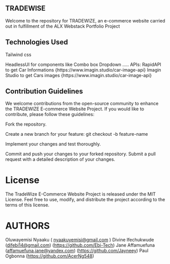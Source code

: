 ## TRADEWISE 
Welcome to the repository for TRADEWIZE, an e-commerce website carried out in fulfillment of the ALX Webstack Portfolio Project


## Technologies Used
<p/>Tailwind css 
<p/>HeadlessUI for components like Combo box Dropdown .....
APIs: RapidAPI to get Car Informations  {https://www.imagin.studio/car-image-api}
      Imagin Studio to get Cars images  {https://www.imagin.studio/car-image-api}

## Contribution Guidelines
We welcome contributions from the open-source community to enhance the TRADEWIZE E-commerce Website Project. If you would like to contribute, please follow these guidelines:

Fork the repository.
<p/>Create a new branch for your feature: git checkout -b feature-name
<p/>Implement your changes and test thoroughly.
<p/>Commit and push your changes to your forked repository.
Submit a pull request with a detailed description of your changes.

# License
The TradeWize E-Commerce Website Project is released under the MIT License. Feel free to use, modify, and distribute the project according to the terms of this license.

# AUTHORS
Oluwayemisi Nyaaku ( nyaakuyemisi@gmail.com )
Divine Ifechukwude (difebi14@gmail.com) (https://github.com/Ebi-Tech)
Jane Affamuefuna (affamuefuna.jane@yandex.com) (https://github.com/Jayneey)
Paul Ogbonna (https://github.com/AcerNg548)

